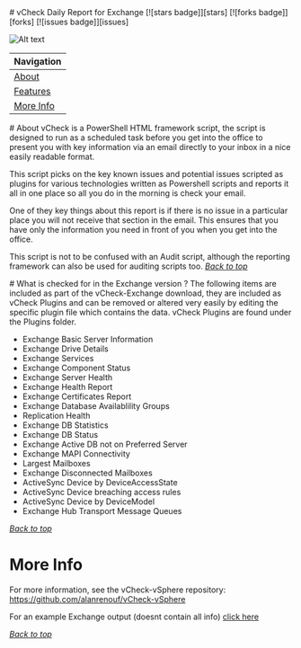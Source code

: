 <a name="Title">
# vCheck Daily Report for Exchange
[![stars badge]][stars]
[![forks badge]][forks]
[![issues badge]][issues]

[stars badge]:https://img.shields.io/github/stars/vCheckReport/vCheck-Exchange.svg
[forks badge]:https://img.shields.io/github/forks/vCheckReport/vCheck-Exchange.svg
[issues badge]:https://img.shields.io/github/issues/vCheckReport/vCheck-Exchange.svg

[stars]:https://github.com/vCheckReport/vCheck-Exchange/stargazers
[forks]:https://github.com/vCheckReport/vCheck-Exchange/network
[issues]:https://github.com/vCheckReport/vCheck-Exchange/issues

![Alt text](https://vcheck.report/samples/vCheck-Exchange_Screenshot.PNG "vCheck Sample")

|Navigation|
|-----------------|
|[About](#About)|
|[Features](#Features)|
|[More Info](#More)|

<a name="About">
# About
vCheck is a PowerShell HTML framework script, the script is designed to run as a scheduled task before you get into the office to present you with key information via an email directly to your inbox in a nice easily readable format. 

This script picks on the key known issues and potential issues scripted as plugins for various technologies written as Powershell scripts and reports it all in one place so all you do in the morning is check your email.

One of they key things about this report is if there is no issue in a particular place you will not receive that section in the email. This ensures that you have only the information you need in front of you when you get into the office.

This script is not to be confused with an Audit script, although the reporting framework can also be used for auditing scripts too. 
[*Back to top*](#Title)

<a name="Features">
# What is checked for in the Exchange version ?
The following items are included as part of the vCheck-Exchange download, they are included as vCheck Plugins and can be removed or altered very easily by editing the specific plugin file which contains the data. vCheck Plugins are found under the Plugins folder.

- Exchange Basic Server Information
- Exchange Drive Details
- Exchange Services
- Exchange Component Status
- Exchange Server Health
- Exchange Health Report
- Exchange Certificates Report
- Exchange Database Availablility Groups
- Replication Health
- Exchange DB Statistics
- Exchange DB Status
- Exchange Active DB not on Preferred Server 
- Exchange MAPI Connectivity
- Largest Mailboxes
- Exchange Disconnected Mailboxes
- ActiveSync Device by DeviceAccessState
- ActiveSync Device breaching access rules
- ActiveSync Device by DeviceModel
- Exchange Hub Transport Message Queues

[*Back to top*](#Title)
<a name="More">
# More Info
For more information, see the vCheck-vSphere repository: https://github.com/alanrenouf/vCheck-vSphere

For an example Exchange output (doesnt contain all info) [click here](https://vcheck.report/samples/vCheck-Exchange_Sample.htm)

[*Back to top*](#Title)
